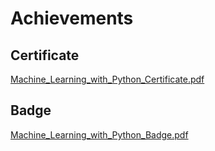 

# Achievements
## Certificate
[Machine_Learning_with_Python_Certificate.pdf](https://prod-files-secure.s3.us-west-2.amazonaws.com/03e82b26-cccb-4906-bb56-adabcbdc0655/0f35a87e-0c16-48ac-af62-4e4cc34c6a19/Machine_Learning_with_Python_Certificate.pdf?X-Amz-Algorithm=AWS4-HMAC-SHA256&X-Amz-Content-Sha256=UNSIGNED-PAYLOAD&X-Amz-Credential=ASIAZI2LB466ZE76Z2PS%2F20250208%2Fus-west-2%2Fs3%2Faws4_request&X-Amz-Date=20250208T111102Z&X-Amz-Expires=3600&X-Amz-Security-Token=IQoJb3JpZ2luX2VjEHAaCXVzLXdlc3QtMiJGMEQCIBlBtSDBjLaVDnGKI7CRkARhrStq6WRuVOHKw2N81b4mAiAw6cPCGkwTZYnwno83N3m9TDl2ciWk%2BP0PuNUh1hMFiyqIBAiJ%2F%2F%2F%2F%2F%2F%2F%2F%2F%2F8BEAAaDDYzNzQyMzE4MzgwNSIMi2uz6Sw0tiXHwD%2FOKtwDQEQCR6Wv%2B45jiekGtT4EF7yK5YSTwzyQZx%2Bk7R23DSxoWXJArGF2vMhThoUscwaxwKXNusl3etT2MKV0h7JR%2BbxKntOpEsopvWKs3%2FvWOWoSDL2Bi8huKSpDILlhyYxCv1gO3eV%2F0I50UjWNJxVZYrrpdGyD4pG9VVe8CzwvsPgi2AKrqFJt5Zb4r8xY1KN3Kn%2FNRF7Pa6U5eafMnzUw3yw7LWPVtmC9lxkMeTxL9we9gb5bNQuBhCZS4iOw6YL8goTStlxBC4OLut4ZKfH7VK5WA%2BhAiPY760YhDiCRlwR4JpuCTPqneOZ4NMvJB17vAWkQ8%2FGe3jykovEhL61EaVmogMUHEmAZZSNzn6nG8p%2Bi5iPlVhdp%2B66T7BxW8FoHUXq6XUIC6cVJlN9a%2FIKwVU0SdLdFuKCPNhIchYA%2BREBwxCqB9sJEIEWVZIvapzC%2B8O7CSOa251YHyth8WA%2F7fjArVK0TjJJPyxOESVfjsLmcRkxeK9JZFP2B4sD9jBU3GcJMlVe6pOOZrlpw8NoZQGVjwgajqFj50s%2BfL0iVA2PbDnybSrqH6%2FMeSroTzNUsJoLXfkvWpaRp1wZcnxwxZHtRxHqg%2F%2B0Iw0U4RicK89fOR6Y6QNFEvoSlgZYwpI6cvQY6pgEbHLNKJ5ffjnOCjZrGO3NQN1Rax9rfnzTLYlpvw1kKNhUPjWO0VFAgctKaI5KJDnC5uenhQj5yKBYp%2FeCJBOrBsL72sIR7mwdYwn3JZ3Vzgboksr8JpDkkw6%2BjFi0U4jJw6VaZXR8ohM4Sv2XGNgoBRoI3RisTYKd%2BFy8D%2Bz5BUV9to1lYFRoIoKud1OTzDkZbXufYE%2BiJBX867aAg7g94%2FFgovyxp&X-Amz-Signature=18e52b5a5cd1edf8ba4af3fa10f09bd6ff54990a215e87dfbc252d6daab9fac9&X-Amz-SignedHeaders=host&x-id=GetObject)
## Badge
[Machine_Learning_with_Python_Badge.pdf](https://prod-files-secure.s3.us-west-2.amazonaws.com/03e82b26-cccb-4906-bb56-adabcbdc0655/ff622a22-73d6-44e3-9c7b-e89a8e61b7aa/Machine_Learning_with_Python_Badge.pdf?X-Amz-Algorithm=AWS4-HMAC-SHA256&X-Amz-Content-Sha256=UNSIGNED-PAYLOAD&X-Amz-Credential=ASIAZI2LB466ZE76Z2PS%2F20250208%2Fus-west-2%2Fs3%2Faws4_request&X-Amz-Date=20250208T111102Z&X-Amz-Expires=3600&X-Amz-Security-Token=IQoJb3JpZ2luX2VjEHAaCXVzLXdlc3QtMiJGMEQCIBlBtSDBjLaVDnGKI7CRkARhrStq6WRuVOHKw2N81b4mAiAw6cPCGkwTZYnwno83N3m9TDl2ciWk%2BP0PuNUh1hMFiyqIBAiJ%2F%2F%2F%2F%2F%2F%2F%2F%2F%2F8BEAAaDDYzNzQyMzE4MzgwNSIMi2uz6Sw0tiXHwD%2FOKtwDQEQCR6Wv%2B45jiekGtT4EF7yK5YSTwzyQZx%2Bk7R23DSxoWXJArGF2vMhThoUscwaxwKXNusl3etT2MKV0h7JR%2BbxKntOpEsopvWKs3%2FvWOWoSDL2Bi8huKSpDILlhyYxCv1gO3eV%2F0I50UjWNJxVZYrrpdGyD4pG9VVe8CzwvsPgi2AKrqFJt5Zb4r8xY1KN3Kn%2FNRF7Pa6U5eafMnzUw3yw7LWPVtmC9lxkMeTxL9we9gb5bNQuBhCZS4iOw6YL8goTStlxBC4OLut4ZKfH7VK5WA%2BhAiPY760YhDiCRlwR4JpuCTPqneOZ4NMvJB17vAWkQ8%2FGe3jykovEhL61EaVmogMUHEmAZZSNzn6nG8p%2Bi5iPlVhdp%2B66T7BxW8FoHUXq6XUIC6cVJlN9a%2FIKwVU0SdLdFuKCPNhIchYA%2BREBwxCqB9sJEIEWVZIvapzC%2B8O7CSOa251YHyth8WA%2F7fjArVK0TjJJPyxOESVfjsLmcRkxeK9JZFP2B4sD9jBU3GcJMlVe6pOOZrlpw8NoZQGVjwgajqFj50s%2BfL0iVA2PbDnybSrqH6%2FMeSroTzNUsJoLXfkvWpaRp1wZcnxwxZHtRxHqg%2F%2B0Iw0U4RicK89fOR6Y6QNFEvoSlgZYwpI6cvQY6pgEbHLNKJ5ffjnOCjZrGO3NQN1Rax9rfnzTLYlpvw1kKNhUPjWO0VFAgctKaI5KJDnC5uenhQj5yKBYp%2FeCJBOrBsL72sIR7mwdYwn3JZ3Vzgboksr8JpDkkw6%2BjFi0U4jJw6VaZXR8ohM4Sv2XGNgoBRoI3RisTYKd%2BFy8D%2Bz5BUV9to1lYFRoIoKud1OTzDkZbXufYE%2BiJBX867aAg7g94%2FFgovyxp&X-Amz-Signature=c4797d48f42a8dc73740a301dfdfc945220908ec26a07429c7be39d6c01cb573&X-Amz-SignedHeaders=host&x-id=GetObject)
